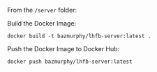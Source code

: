 From the `/server` folder:

Build the Docker Image:

`docker build -t bazmurphy/lhfb-server:latest .`

Push the Docker Image to Docker Hub:

`docker push bazmurphy/lhfb-server:latest`
